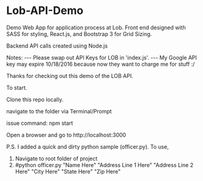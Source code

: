 # Lob-API-Demo
Demo Web App for application process at Lob. 
Front end designed with SASS for styling, React.js, and Bootstrap 3 for Grid Sizing.  

Backend API calls created using Node.js

Notes: 
--- Please swap out API Keys for LOB in 'index.js'.
--- My Google API key may expire 10/18/2016 because now they want to charge me for stuff :/ 

Thanks for checking out this demo of the LOB API. 

To start. 

Clone this repo locally. 

navigate to the folder via Terminal/Prompt

issue command: npm start 

Open a browser and go to http://localhost:3000


P.S. I added a quick and dirty python sample (officer.py). 
To use, 
1) Navigate to root folder of project
2) #python officer.py "Name Here" "Address Line 1 Here" "Address Line 2 Here" "City Here" "State Here" "Zip Here"




